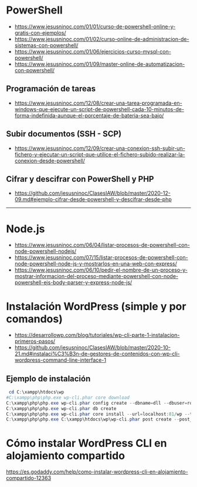 # PowerShell
* https://www.jesusninoc.com/01/01/curso-de-powershell-online-y-gratis-con-ejemplos/
* https://www.jesusninoc.com/01/02/curso-online-de-administracion-de-sistemas-con-powershell/
* https://www.jesusninoc.com/01/06/ejercicios-curso-mysql-con-powershell/
* https://www.jesusninoc.com/01/09/master-online-de-automatizacion-con-powershell/

## Programación de tareas
* https://www.jesusninoc.com/12/08/crear-una-tarea-programada-en-windows-que-ejecute-un-script-de-powershell-cada-10-minutos-de-forma-indefinida-aunque-el-porcentaje-de-bateria-sea-bajo/

## Subir documentos (SSH - SCP)
* https://www.jesusninoc.com/12/09/crear-una-conexion-ssh-subir-un-fichero-y-ejecutar-un-script-que-utilice-el-fichero-subido-realizar-la-conexion-desde-powershell/

## Cifrar y descifrar con PowerShell y PHP
* https://github.com/jesusninoc/ClasesIAW/blob/master/2020-12-09.md#ejemplo-cifrar-desde-powershell-y-descifrar-desde-php

-----------------

# Node.js
  - https://www.jesusninoc.com/06/04/listar-procesos-de-powershell-con-node-powershell-nodejs/
  - https://www.jesusninoc.com/07/15/listar-procesos-de-powershell-con-node-powershell-node-js-y-mostrarlos-en-una-web-con-express/
  - https://www.jesusninoc.com/06/10/pedir-el-nombre-de-un-proceso-y-mostrar-informacion-del-proceso-mediante-powershell-con-node-powershell-ejs-body-parser-y-express-node-js/

# Instalación WordPress (simple y por comandos)
  - https://desarrollowp.com/blog/tutoriales/wp-cli-parte-1-instalacion-primeros-pasos/
  - https://github.com/jesusninoc/ClasesIAW/blob/master/2020-10-21.md#instalaci%C3%B3n-de-gestores-de-contenidos-con-wp-cli-wordpress-command-line-interface-1
## Ejemplo de instalación
```PowerShell
 cd C:\xampp\htdocs\wp
#C:\xampp\php\php.exe wp-cli.phar core download
C:\xampp\php\php.exe wp-cli.phar config create --dbname=dll --dbuser=root
C:\xampp\php\php.exe wp-cli.phar db create
C:\xampp\php\php.exe wp-cli.phar core install --url=localhost:81/wp --title="Este es el sitio de usuario" --admin_user=mi_usuario --admin_password=mi_contraseña --admin_email=mi@email.com
C:\xampp\php\php.exe C:\xampp\htdocs\wp\wp-cli.phar post create --post_title="$titulo" --post_content="$contenidosubir" --post_status=publish  
```

# Cómo instalar WordPress CLI en alojamiento compartido
https://es.godaddy.com/help/como-instalar-wordpress-cli-en-alojamiento-compartido-12363
